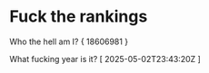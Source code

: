 # Fuck the rankings

Who the hell am I?
{ 18606981 }

What fucking year is it?
[ 2025-05-02T23:43:20Z ]
